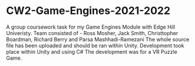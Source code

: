 # CW2-Game-Engines-2021-2022
A group coursework task for my Game Engines Module with Edge Hill Univeristy. Team consisted of - Ross Mosher, Jack Smith, Christtopher Boardman, Richard Berry and Parsa Mashhadi-Ramezani
The whole source file has been uploaded and should be ran within Unity. Development took place within Unity and using C#
The development was for a VR Puzzle Game.
